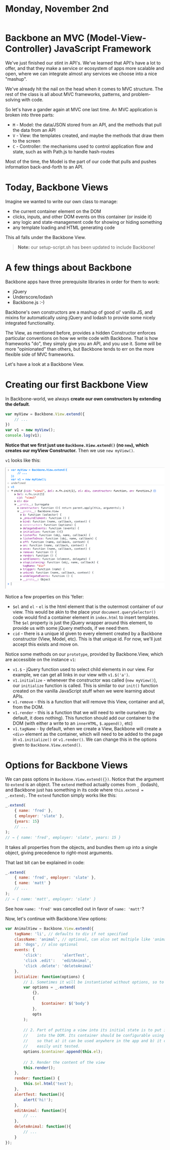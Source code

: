 # Monday, November 2nd

```sh
```

# Backbone an MVC (Model-View-Controller) JavaScript Framework

We've just finished our stint in API's. We've learned that API's have a lot to offer, and that they make a service or ecosystem of apps more scalable and open, where we can integrate almost any services we choose into a nice "mashup".

We've already hit the nail on the head when it comes to MVC structure. The rest of the class is all about MVC frameworks, patterns, and problem-solving with code.

So let's have a gander again at MVC one last time. An MVC application is broken into three parts:

- `M` - Model: the data/JSON stored from an API, and the methods that pull the data from an API
- `V` - View: the templates created, and maybe the methods that draw them to the screen
- `C` - Controller: the mechanisms used to control application flow and state, such as with Path.js to handle hash-routes

Most of the time, the Model is the part of our code that pulls and pushes information back-and-forth to an API.

# Today, Backbone Views

Imagine we wanted to write our own class to manage:

- the current container element on the DOM
- clicks, inputs, and other DOM events on this container (or inside it)
- any logic and state-management code for showing or hiding something
- any template loading and HTML generating code

This all falls under the Backbone View.

> **Note:** our setup-script.sh has been updated to include Backbone!

# A few things about Backbone

Backbone apps have three prerequisite libraries in order for them to work:

- jQuery
- Underscore/lodash
- Backbone.js :-)

Backbone's own constructors are a mashup of good ol' vanilla JS, and mixins for automatically using jQuery and lodash to provide some nicely integrated functionality.

The View, as mentioned before, provides a hidden Constructor enforces particular conventions on how we write code with Backbone. That is how frameworks "do", they simply give you an API, and you use it. Some will be more "opinionated" than others, but Backbone tends to err on the more flexible side of MVC frameworks.

Let's have a look at a Backbone View.

# Creating our first Backbone View

In Backbone-world, we always **create our own constructors by extending the default**.

```js
var myView = Backbone.View.extend({
    // ...
})
var v1 = new myView();
console.log(v1);
```

**Notice that we first just use `Backbone.View.extend()` (no `new`), which creates our myView Constructor.** Then we use `new myView()`.

`v1` looks like this:

![](./examples/day31/backbone1.png)

Notice a few properties on this 'feller:
- `$el` and `el` - `el` is the html element that is the outermost container of our view. This would be akin to the place your `document.querySelector()` code would find a container element in `index.html` to insert templates. The `$el` property is just the jQuery wrapper around this element, to provide us with some jQuery methods, if we need them.
- `cid` - there is a unique id given to every element created by a Backbone constructor (View, Model, etc). This is that unique id. For now, we'll just accept this exists and move on.

Notice some methods on our `prototype`, provided by Backbone.View, which are accessible on the instance `v1`:
- `v1.$` - jQuery function used to select child elements in our view. For example, we can get all links in our view with `v1.$('a')`.
- `v1.initialize` - whenever the constructor was called (`new myView()`), our `initialize` function is called. This is similar to our `init()` function created on the vanilla JavaScript stuff when we were learning about APIs.
- `v1.remove` - this is a function that will remove this View, container and all, from the DOM.
- `v1.render` - this is a function that we will need to write ourselves (by default, it does nothing). This function should add our container to the DOM (with either a write to an `innerHTML`, `$.append()`, etc)
- `v1.tagName` - by default, when we create a View, Backbone will create a `<div>` element as the container, which will need to be added to the page in `v1.initialize()` or `v1.render()`. We can change this in the options given to `Backbone.View.extend()`.

# Options for Backbone Views

We can pass options in `Backbone.View.extend({})`. Notice that the argument to `extend` is an object. The `extend` method actually comes from `_` (lodash), and Backbone just has something in its code where `this.extend = _.extend;`. The `extend` function simply works like this:

```js
_.extend(
    { name: 'fred' },
    { employer: 'slate' },
    {years: 15}
    // ...
);
// → { name: 'fred', employer: 'slate', years: 15 }
```

It takes all properties from the objects, and bundles them up into a single object, giving precedence to right-most arguments.

That last bit can be explained in code:

```js
_.extend(
    { name: 'fred', employer: 'slate' },
    { name: 'matt' }
    // ...
);
// → { name: 'matt', employer: 'slate' }
```

See how `name: 'fred'` was cancelled out in favor of `name: 'matt'`?

Now, let's continue with Backbone.View options:

```js
var AnimalView = Backbone.View.extend({
    tagName: 'li', // defaults to div if not specified
    className: 'animal', // optional, can also set multiple like 'animal dog'
    id: 'dogs', // also optional
    events: {
        'click':         'alertTest',
        'click .edit':   'editAnimal',
        'click .delete': 'deleteAnimal'
    },
    initialize: function(options) {
        // 1. Sometimes it will be instantiated without options, so to guard against errors:
        var options = _.extend(
            {},
            {
                $container: $('body')
            },
            opts
        );

        // 2. Part of putting a view into its initial state is to put its element
        //    into the DOM. Its container should be configurable using an option
        //    so that a) it can be used anywhere in the app and b) it can be
        //    easily unit tested.
        options.$container.append(this.el);

        // 3. Render the content of the view
        this.render();
    },
    render: function() {
        this.$el.html('test');
    },
    alertTest: function(){
        alert('hi!');
    },
    editAnimal: function(){
        // ...
    },
    deleteAnimal: function(){
        // ...
    }
});
```